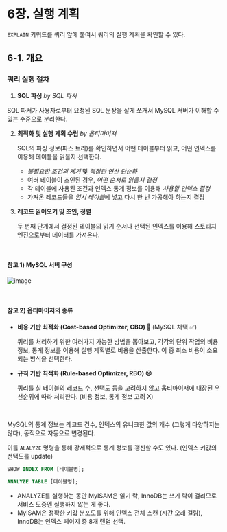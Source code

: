 # 6장. 실행 계획

`EXPLAIN` 키워드를 쿼리 앞에 붙여서 쿼리의 실행 계획을 확인할 수 있다.



## 6-1. 개요

### 쿼리 실행 절차

1.  **SQL 파싱** *by SQL 파서*

   SQL 파서가 사용자로부터 요청된 SQL 문장을 잘게 쪼개서 MySQL 서버가 이해할 수 있는 수준으로 분리한다.

2. **최적화 및 실행 계획 수립** *by 옵티마이저*

   SQL의 파싱 정보(파스 트리)를 확인하면서 어떤 테이블부터 읽고, 어떤 인덱스를 이용해 테이블을 읽을지 선택한다.

   - *불필요한 조건의 제거* 및 *복잡한 연산 단순화*
   - 여러 테이블이 조인된 경우, *어떤 순서로 읽을지 결정*
   - 각 테이블에 사용된 조건과 인덱스 통계 정보를 이용해 *사용할 인덱스 결정*
   - 가져온 레코드들을 *임시 테이블*에 넣고 다시 한 번 가공해야 하는지 결정

3. **레코드 읽어오기 및 조인, 정렬**

   두 번째 단계에서 결정된 테이블의 읽기 순서나 선택된 인덱스를 이용해 스토리지 엔진으로부터 데이터를 가져온다. 



<br/>

#### 참고 1) MySQL 서버 구성

![image](https://user-images.githubusercontent.com/19922698/99898121-875a3880-2ce2-11eb-831b-f9a5df2800ec.png)

<br/>



#### 참고 2) 옵티마이저의 종류

- **비용 기반 최적화 (Cost-based Optimizer, CBO) 🙂**  (MySQL 채택 ✅)

  쿼리를 처리하기 위한 여러가지 가능한 방법을 뽑아보고, 각각의 단위 작업의 비용 정보, 통계 정보를 이용해 실행 계획별로 비용을 산출한다. 이 중 최소 비용이 소요되는 방식을 선택한다.

- **규칙 기반 최적화 (Rule-based Optimizer, RBO) :frowning_face:**

  쿼리를 칠 테이블의 레코드 수, 선택도 등을 고려하지 않고 옵티마이저에 내장된 우선순위에 따라 처리한다. (비용 정보, 통계 정보 고려 X)

<br/>

MySQL의 통계 정보는 레코드 건수, 인덱스의 유니크한 값의 개수 (그렇게 다양하지는 않다), 동적으로 자동으로 변경된다.

이를 `ALALYZE` 명령을 통해 강제적으로 통계 정보를 갱신할 수도 있다. (인덱스 키값의 선택도를 update)

```sql
SHOW INDEX FROM [테이블명];

ANALYZE TABLE [테이블명];
```

- ANALYZE를 실행하는 동안 MyISAM은 읽기 락, InnoDB는 쓰기 락이 걸리므로 서비스 도중엔 실행하지 않는 게 좋다.
- MyISAM은 정확한 키값 분포도를 위해 인덱스 전체 스캔 (시간 오래 걸림), InnoDB는 인덱스 페이지 중 8개 랜덤 선택. 



<br/>